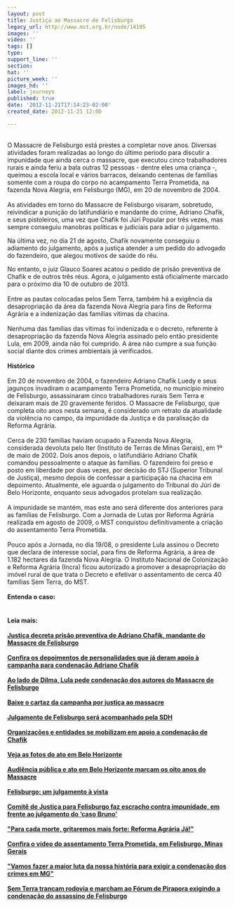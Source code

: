 ```yaml
---
layout: post
title: Justiça ao Massacre de Felisburgo
legacy_url: http://www.mst.org.br/node/14105
images: ''
video: ''
tags: []
type: 
support_line: ''
section: 
hat: ''
picture_week: ''
images_hd: ''
label: journeys
published: true
date: '2012-11-21T17:14:23-02:00'
created_date: 2012-11-21 12:00

---
```

<p><br>O Massacre de Felisburgo está prestes a completar nove anos. Diversas atividades foram realizadas ao longo do último período para discutir a impunidade que ainda cerca o massacre, que executou cinco trabalhadores rurais e ainda feriu a bala outras 12 pessoas - dentre eles uma criança -, queimou a escola local e vários barracos, deixando centenas de famílias somente com a roupa do corpo no acampamento Terra Prometida, na fazenda Nova Alegria, em Felisburgo (MG), em 20 de novembro de 2004.<br><br>As atividades em torno do Massacre de Felisburgo visaram, sobretudo, reivindicar a punição do latifundiário e mandante do crime, Adriano Chafik, e seus pistoleiros, uma vez que Chafik foi Júri Popular por três vezes, mas sempre conseguiu manobras políticas e judiciais para adiar o julgamento.</p><p>Na última vez, no dia 21 de agosto, Chafik novamente conseguiu o adiamento do julgamento, após a justiça atender a um pedido do advogado do fazendeiro, que alegou motivos de saúde do réu.</p><p>No entanto, o juiz Glauco Soares acatou o  pedido de prisão preventiva de Chafik e de outros três réus. Agora, o julgamento está oficialmente marcado para o próximo dia 10 de outubro de 2013.<br><br>Entre as pautas colocadas pelos Sem Terra, também há a exigência da desapropriação da área da fazenda Nova Alegria para fins de Reforma Agrária e a indenização das famílias vítimas da chacina.<br><br>Nenhuma das famílias das vítimas foi indenizada e o decreto, referente à desapropriação da fazenda Nova Alegria assinado pelo então presidente Lula, em 2009, ainda não foi cumprido. A área não cumpre a sua função social diante dos crimes ambientais já verificados.<br><br><strong>Histórico</strong><br><br>Em 20 de novembro de 2004, o fazendeiro Adriano Chafik Luedy e seus jagunços invadiram o acampamento Terra Prometida, no município mineiro de Felisburgo, assassinaram cinco trabalhadores rurais Sem Terra e deixaram mais de 20 gravemente feridos. O Massacre de Felisburgo, que completa oito anos nesta semana, é considerado um retrato da atualidade da violência no campo, da impunidade da Justiça e da paralisação da Reforma Agrária.<br><br>Cerca de 230 famílias haviam ocupado a Fazenda Nova Alegria, considerada devoluta pelo Iter (Instituto de Terras de Minas Gerais), em 1º de maio de 2002. Dois anos depois, o latifundiário Adriano Chafik comandou pessoalmente o ataque às famílias. O fazendeiro foi preso e posto em liberdade por duas vezes, por decisão do STJ (Superior Tribunal de Justiça), mesmo depois de confessar a participação na chacina em depoimento. Atualmente, ele aguarda o julgamento do Tribunal do Júri de Belo Horizonte, enquanto seus advogados protelam sua realização.<br><br>A impunidade se mantém, mas este ano será diferente dos anteriores para as famílias de Felisburgo. Com a Jornada de Lutas por Reforma Agrária realizada em agosto de 2009, o MST conquistou definitivamente a criação do assentamento Terra Prometida. <br><br>Pouco após a Jornada, no dia 19/08, o presidente Lula assinou o Decreto que declara de interesse social, para fins de Reforma Agrária, a área de 1.182 hectares da fazenda Nova Alegria. O Instituto Nacional de Colonização e Reforma Agrária (Incra) ficou autorizado a promover a desapropriação do imóvel rural de que trata o Decreto e efetivar o assentamento de cerca 40 famílias Sem Terra, do MST.<br><strong><br>Entenda o caso</strong><strong>:</strong><br><img style="margin: 10px;" src="http://www.antigo.mst.org.br/sites/default/files/hqSemTerra%21.jpg" alt=""><br>&nbsp;<br><strong>Leia mais:<br><br><a href="http://www.mst.org.br/Juri-de-acusados-do-Massacre-de-Felisburgo-e-adiado-pela-3-vez" target="_blank">Justiça decreta prisão preventiva de Adriano Chafik, mandante do Massacre de Felisburgo <br></a><br><a href="http://www.mst.org.br/Depoimentos-de-personalidades-que-ja-deram-apoio-a-campanha-para-condenacao-Adriano-Chafik" target="_blank">Confira os depoimentos de personalidades que já deram apoio à campanha para condenação Adriano Chafik <br></a><br><a href="http://www.mst.org.br/Ao-lado-de-Dilma-Lula-pede-condena%C3%A7%C3%A3o-dos-respons%C3%A1veis-pelo-Massacre-de-Felisburgo" target="_blank">Ao lado de Dilma, Lula pede condenação dos autores do Massacre de Felisburgo <br></a><br></strong><a onclick="window.open(this.href,'','resizable=no,location=no,menubar=no,scrollbars=no,status=no,toolbar=no,fullscreen=no,dependent=no,status'); return false" href="http://www.antigo.mst.org.br/sites/default/files/Chafik_Cartaz_A2.pdf"><strong>Baixe o cartaz da campanha por justiça ao massacre</strong></a><br><br><a href="http://www.mst.org.br/Julgamento-de-Felisburgo-sera-acompanhado-pela-Secretaria-de-Direitos-Humanos" target="_blank"><strong>Julgamento de Felisburgo será acompanhado pela SDH <br></strong></a><br><a href="http://www.mst.org.br/Organizacoes-e-entidades-se-mobilizam-em-apoio-a-condenacao-de-Chafik" target="_blank"><strong>Organizações e entidades se mobilizam em apoio a condenação de Chafik <br></strong></a><br><a href="http://www.flickr.com/photos/90599227@N08/" target="_blank"><strong>Veja as fotos do ato em Belo Horizonte</strong></a><br><br><a href="http://www.mst.org.br/node/14117" target="_blank"><strong>Audiência pública e ato em Belo Horizonte marcam os oito anos do Massacre <br></strong></a><br><a href="http://www.mst.org.br/Massacre-de-Felisburgo-julgamento-a-vista" target="_blank"><strong>Felisburgo: um julgamento à vista <br></strong></a><br><a href="http://www.mst.org.br/node/14106" target="_blank"><strong>Comitê de Justiça para Felisburgo faz escracho contra impunidade, em frente ao julgamento do ‘caso Bruno’ <br></strong></a><br><a href="http://www.mst.org.br/node/14040" target="_blank"><strong>"Para cada morte, gritaremos mais forte: Reforma Agrária Já!" <br><br></strong></a><a href="http://www.mst.org.br/node/13985" target="_blank"><strong>Confira o vídeo do assentamento Terra Prometida, em Felisburgo, Minas Gerais <br><br></strong></a><a href="http://www.mst.org.br/Sem-Reforma-Agraria-violencia-no-campo-persiste-em-Minas-Gerais" target="_blank"><strong>"Vamos fazer a maior luta da nossa história para exigir a condenação dos crimes em MG" <br></strong></a><br><a href="http://www.mst.org.br/node/14109" target="_blank"><strong>Sem Terra trancam rodovia e marcham ao Fórum de Pirapora exigindo a condenação do assassino de Felisburgo <br></strong></a>&nbsp;</p>
